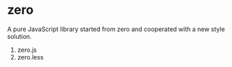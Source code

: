 zero
====

A pure JavaScript library started from zero and cooperated with a new style solution.

1. zero.js
2. zero.less
